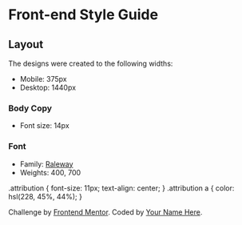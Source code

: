 # Front-end Style Guide

## Layout

The designs were created to the following widths:

- Mobile: 375px
- Desktop: 1440px

### Body Copy

- Font size: 14px

### Font

- Family: [Raleway](https://fonts.google.com/specimen/Raleway)
- Weights: 400, 700

.attribution {
font-size: 11px;
text-align: center;
}
.attribution a {
color: hsl(228, 45%, 44%);
}

 <div class="attribution">
      Challenge by
      <a href="https://www.frontendmentor.io?ref=challenge" target="_blank"
        >Frontend Mentor</a
      >. Coded by <a href="#">Your Name Here</a>.
    </div>
